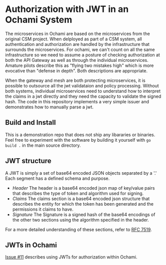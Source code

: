 # Authorization with JWT in an Ochami System

The microservices in Ochami are based on the microservices from the original CSM project.  When delployed as part of a CSM system, all authentication and authorization are handled by the infrastructure that surrounds the microservices.  For ochami, we can't count on all the same infrastructure so we need to assume a posture of checking authorization at both the API Gateway as well as through the individual microservices.  Amature pilots describe this as "flying two mistakes high" which is more evocative than "defense in depth".  Both descriptions are appropriate.

When the gateway and mesh are both protecting microservices, it is possible to outsource all the jwt validataion and policy processing.  Without both systems, individual microservices need to understand how to interpret the claims in a jwt directly and they need the capacity to validate the signed hash.  The code in this repository implements a very simple issuer and demonstrates how to manually parse a jwt.

## Build and Install

This is a demonstration repo that does not ship any libararies or binaries.  Feel free to experiment with the software by building it yourself with `go build .` in the main source directory.

##  JWT structure

A JWT is simply a set of base64 encoded JSON objects separated by a '.'
Each segment has a defined schema and purpose.
  * _Header_ The header is a base64 encoded json map of key/value pairs that describes the type of token and algorithm used for signing.
  * _Claims_ The claims section is a base64 encoded json structure that describes the entity for which the token has been generated and the permissions it claims to have.
  * _Signature_  The Signature is a signed hash of the base64 encodings of the other two sections using the algorithm specified in the header.

  For a more detailed understanding of these sections, refer to [RFC 7519](https://datatracker.ietf.org/doc/html/rfc7519#section-3).


## JWTs in Ochami

[Issue #11](https://github.com/OpenCHAMI/roadmap/issues/11) describes using JWTs for authorization within Ochami.
